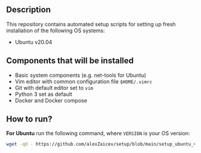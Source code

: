 ## Description

This repository contains automated setup scripts for setting up fresh installation of the following OS systems:
- Ubuntu v20.04

## Components that will be installed
- Basic system components (e.g. net-tools for Ubuntu)
- Vim editor with common configuration file `$HOME/.vimrc`
- Git with default editor set to `vim`
- Python 3 set as default
- Docker and Docker compose

## How to run? 

**For Ubuntu** run the following command, where `VERSION` is your OS version:
```bash
wget -qO - https://github.com/alexZaicev/setup/blob/main/setup_ubuntu_v20.04.sh | sh
```
